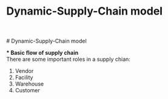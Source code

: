 # Dynamic-Supply-Chain model
</br>
</br>
# Dynamic-Supply-Chain model  

<b>   * Basic flow of supply chain</b>
</br>
There are some important roles in a supply chian:
</br>
1. Vendor  
2. Facility  
3. Warehouse  
4. Customer  
